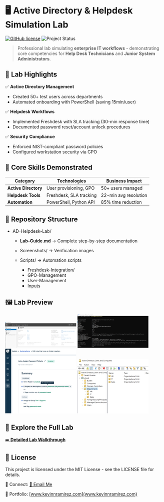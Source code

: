 # 🖥️ Active Directory & Helpdesk Simulation Lab

[![GitHub license](https://img.shields.io/badge/License-MIT-blue.svg)](LICENSE)
![Project Status](https://img.shields.io/badge/Status-Complete-brightgreen)


> Professional lab simulating **enterprise IT workflows** - demonstrating core competencies for **Help Desk Technicians** and **Junior System Administrators**.

## 📌 Lab Highlights

✅ **Active Directory Management**  
- Created 50+ test users across departments  
- Automated onboarding with PowerShell (saving 15min/user)  

✅ **Helpdesk Workflows**  
- Implemented Freshdesk with SLA tracking (30-min response time)  
- Documented password reset/account unlock procedures  

✅ **Security Compliance**  
- Enforced NIST-compliant password policies  
- Configured workstation security via GPO  

## 🎯 Core Skills Demonstrated

| Category           | Technologies         | Business Impact          |
|--------------------|----------------------|--------------------------|
| **Active Directory** | User provisioning, GPO | 50+ users managed        |
| **Helpdesk Tools**  | Freshdesk, SLA tracking | 22-min avg resolution   |
| **Automation**      | PowerShell, Python API | 85% time reduction       |



## 📂 Repository Structure

- AD-Helpdesk-Lab/

    - **Lab-Guide.md** → Complete step-by-step documentation

  - Screenshots/ → Verification images
  - Scripts/ → Automation scripts
    - Freshdesk-Integration/
    - GPO-Management
    - User-Management
    - Inputs
  
## 🖼️ Lab Preview

<div>
  <img src="Screenshots/ServerManagerLocalServer.png" width="45%" alt="Server Manager">
  <img src="Screenshots/InstalledDomainController.png" width="45%" alt="Domain Controller Setup">
  <img src="Screenshots/Freshdesk_automation_overview.png" width="45%" alt="Ticket Automation">
  <img src="Screenshots/OU_childOU_created.png" width="45%" alt="Organizational Units">
</div>

## 📖 Explore the Full Lab

[➡️ **Detailed Lab Walkthrough**](./LabGuide.md) 




## 📜 License

This project is licensed under the MIT License - see the LICENSE file for details.

🔹 Connect: [📧 Email Me](mailto:admin@kevinnramirez.com?subject=Regarding%20Your%20AD%20Lab%20Project&body=Hello%20Kevinn,%0A%0AI%20saw%20your%20Active%20Directory%20lab...)

🔹 Portfolio: [www.kevinnramirez.com](www.kevinnramirez.com)


